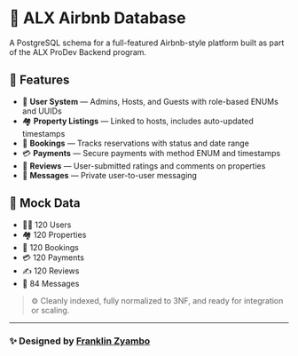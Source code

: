 # 🏡 ALX Airbnb Database

A PostgreSQL schema for a full-featured Airbnb-style platform built as part of the ALX ProDev Backend program.

## 🔧 Features

- 👤 **User System** — Admins, Hosts, and Guests with role-based ENUMs and UUIDs
- 🏘️ **Property Listings** — Linked to hosts, includes auto-updated timestamps
- 📅 **Bookings** — Tracks reservations with status and date range
- 💳 **Payments** — Secure payments with method ENUM and timestamps
- 🌟 **Reviews** — User-submitted ratings and comments on properties
- 💬 **Messages** — Private user-to-user messaging

## 🧪 Mock Data
- 🧍‍♂️ 120 Users
- 🏘️ 120 Properties
- 📆 120 Bookings
- 💳 120 Payments
- ✍️ 120 Reviews
- 💬 84 Messages

> ⚙️ Cleanly indexed, fully normalized to 3NF, and ready for integration or scaling.

---

### ✨ Designed by [Franklin Zyambo](https://github.com/MrMorale95)
